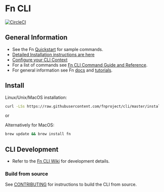 # Fn CLI
[![CircleCI](https://circleci.com/gh/fnproject/cli.svg?style=svg)](https://circleci.com/gh/fnproject/cli)

## General Information
* See the Fn [Quickstart](https://github.com/fnproject/fn/blob/master/README.md) for sample commands.
* [Detailed Installation instructions are here](http://fnproject.io/tutorials/install/)
* [Configure your CLI Context](http://fnproject.io/tutorials/install/#ConfigureyourContext)
* For a list of commands see [Fn CLI Command Guide and Reference](https://github.com/fnproject/docs/blob/master/cli/README.md).
* For general information see Fn [docs](https://github.com/fnproject/docs) and [tutorials](https://fnproject.io/tutorials/).

## Install
Linux/Unix/MacOS installation:

```sh
curl -LSs https://raw.githubusercontent.com/fnproject/cli/master/install | sh
```

or

Alternatively for MacOS:

```sh
brew update && brew install fn
```

## CLI Development
* Refer to the [Fn CLI Wiki](https://github.com/fnproject/cli/wiki) for development details.

### Build from source
See [CONTRIBUTING](https://github.com/fnproject/cli/blob/master/CONTRIBUTING.md) for instructions to build the CLI from source.





